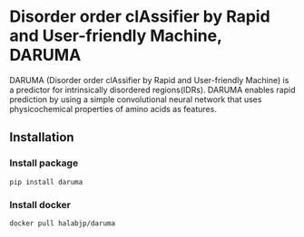 # Disorder order clAssifier by Rapid and User-friendly Machine, DARUMA
DARUMA (Disorder order clAssifier by Rapid and User-friendly Machine) is a predictor for intrinsically disordered regions(IDRs). 
DARUMA enables rapid prediction by using a simple convolutional neural network that uses physicochemical properties of amino acids as features.

## Installation
### Install package
    pip install daruma

### Install docker
    docker pull halabjp/daruma

